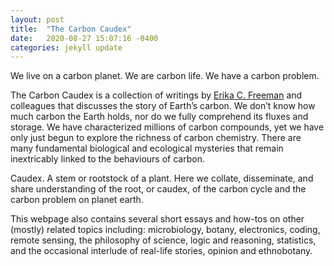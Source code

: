 ```yaml
---
layout: post
title:  "The Carbon Caudex"
date:   2020-08-27 15:07:16 -0400
categories: jekyll update
---
```



We live on a carbon planet. We are carbon life. We have a carbon problem.

The Carbon Caudex is a collection of writings by [Erika C. Freeman][freeman-gh] and colleagues that discusses the story of Earth’s carbon. We don’t know how much carbon the Earth holds, nor do we fully comprehend its fluxes and storage. We have characterized millions of carbon compounds, yet we have only just begun to explore the richness of carbon chemistry. There are many fundamental biological and ecological mysteries that remain inextricably linked to the behaviours of carbon.

Caudex. A stem or rootstock of a plant. Here we collate, disseminate, and share understanding of the root, or caudex, of the carbon cycle and the carbon problem on planet earth. 

This webpage also contains several short essays and how-tos on other (mostly) related topics including: microbiology, botany, electronics, coding, remote sensing, the philosophy of science, logic and reasoning, statistics, and the occasional interlude of real-life stories, opinion and ethnobotany. 

[freeman-gh]: https://github.com/erikafreeman

